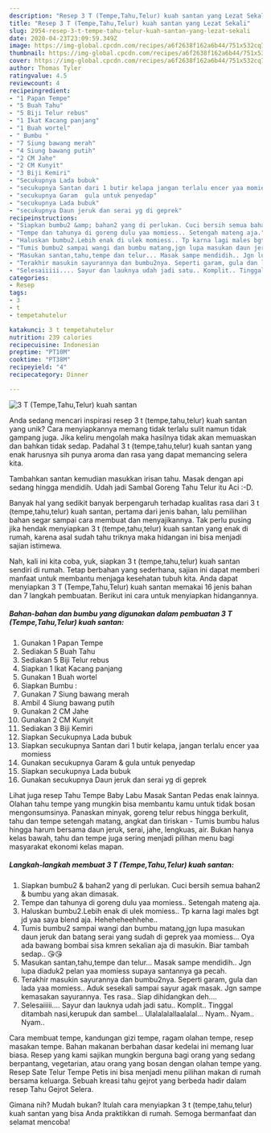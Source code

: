 ```yaml
---
description: "Resep 3 T (Tempe,Tahu,Telur) kuah santan yang Lezat Sekali"
title: "Resep 3 T (Tempe,Tahu,Telur) kuah santan yang Lezat Sekali"
slug: 2954-resep-3-t-tempe-tahu-telur-kuah-santan-yang-lezat-sekali
date: 2020-04-23T23:09:59.349Z
image: https://img-global.cpcdn.com/recipes/a6f2638f162a6b44/751x532cq70/3-t-tempetahutelur-kuah-santan-foto-resep-utama.jpg
thumbnail: https://img-global.cpcdn.com/recipes/a6f2638f162a6b44/751x532cq70/3-t-tempetahutelur-kuah-santan-foto-resep-utama.jpg
cover: https://img-global.cpcdn.com/recipes/a6f2638f162a6b44/751x532cq70/3-t-tempetahutelur-kuah-santan-foto-resep-utama.jpg
author: Thomas Tyler
ratingvalue: 4.5
reviewcount: 4
recipeingredient:
- "1 Papan Tempe"
- "5 Buah Tahu"
- "5 Biji Telur rebus"
- "1 Ikat Kacang panjang"
- "1 Buah wortel"
- " Bumbu "
- "7 Siung bawang merah"
- "4 Siung bawang putih"
- "2 CM Jahe"
- "2 CM Kunyit"
- "3 Biji Kemiri"
- "Secukupnya Lada bubuk"
- "secukupnya Santan dari 1 butir kelapa jangan terlalu encer yaa momiess"
- "secukupnya Garam  gula untuk penyedap"
- "secukupnya Lada bubuk"
- "secukupnya Daun jeruk dan serai yg di geprek"
recipeinstructions:
- "Siapkan bumbu2 &amp; bahan2 yang di perlukan. Cuci bersih semua bahan2 &amp; bumbu yang akan dimasak."
- "Tempe dan tahunya di goreng dulu yaa momiess.. Setengah mateng aja."
- "Haluskan bumbu2.Lebih enak di ulek momiess.. Tp karna lagi males bgt jd yaa saya blend aja. Heheheheehhehe.."
- "Tumis bumbu2 sampai wangi dan bumbu matang,jgn lupa masukan daun jeruk dan batang serai yang sudah di geprek yaa momiess... Oya ada bawang bombai sisa kmren sekalian aja di masukin. Biar tambah sedap.. 😘😘"
- "Masukan santan,tahu,tempe dan telur... Masak sampe mendidih.. Jgn lupa diaduk2 pelan yaa momiess supaya santannya ga pecah."
- "Terakhir masukin sayurannya dan bumbu2nya. Seperti garam, gula dan lada yaa momiess.. Aduk sesekali sampai sayur agak masak. Jgn sampe kemasakan sayurannya. Tes rasa.. Siap dihidangkan deh...."
- "Selesaiiiii.... Sayur dan lauknya udah jadi satu.. Komplit.. Tinggal ditambah nasi,kerupuk dan sambel... Ulalalalallaalalal... Nyam.. Nyam.. Nyam.."
categories:
- Resep
tags:
- 3
- t
- tempetahutelur

katakunci: 3 t tempetahutelur 
nutrition: 239 calories
recipecuisine: Indonesian
preptime: "PT10M"
cooktime: "PT38M"
recipeyield: "4"
recipecategory: Dinner

---
```



![3 T (Tempe,Tahu,Telur) kuah santan](https://img-global.cpcdn.com/recipes/a6f2638f162a6b44/751x532cq70/3-t-tempetahutelur-kuah-santan-foto-resep-utama.jpg)

Anda sedang mencari inspirasi resep 3 t (tempe,tahu,telur) kuah santan yang unik? Cara menyiapkannya memang tidak terlalu sulit namun tidak gampang juga. Jika keliru mengolah maka hasilnya tidak akan memuaskan dan bahkan tidak sedap. Padahal 3 t (tempe,tahu,telur) kuah santan yang enak harusnya sih punya aroma dan rasa yang dapat memancing selera kita.

Tambahkan santan kemudian masukkan irisan tahu. Masak dengan api sedang hingga mendidih. Udah jadi Sambal Goreng Tahu Telur itu Aci :-D.

Banyak hal yang sedikit banyak berpengaruh terhadap kualitas rasa dari 3 t (tempe,tahu,telur) kuah santan, pertama dari jenis bahan, lalu pemilihan bahan segar sampai cara membuat dan menyajikannya. Tak perlu pusing jika hendak menyiapkan 3 t (tempe,tahu,telur) kuah santan yang enak di rumah, karena asal sudah tahu triknya maka hidangan ini bisa menjadi sajian istimewa.


Nah, kali ini kita coba, yuk, siapkan 3 t (tempe,tahu,telur) kuah santan sendiri di rumah. Tetap berbahan yang sederhana, sajian ini dapat memberi manfaat untuk membantu menjaga kesehatan tubuh kita. Anda dapat menyiapkan 3 T (Tempe,Tahu,Telur) kuah santan memakai 16 jenis bahan dan 7 langkah pembuatan. Berikut ini cara untuk menyiapkan hidangannya.

<!--inarticleads1-->

##### Bahan-bahan dan bumbu yang digunakan dalam pembuatan 3 T (Tempe,Tahu,Telur) kuah santan:

1. Gunakan 1 Papan Tempe
1. Sediakan 5 Buah Tahu
1. Sediakan 5 Biji Telur rebus
1. Siapkan 1 Ikat Kacang panjang
1. Gunakan 1 Buah wortel
1. Siapkan  Bumbu :
1. Gunakan 7 Siung bawang merah
1. Ambil 4 Siung bawang putih
1. Gunakan 2 CM Jahe
1. Gunakan 2 CM Kunyit
1. Sediakan 3 Biji Kemiri
1. Siapkan Secukupnya Lada bubuk
1. Siapkan secukupnya Santan dari 1 butir kelapa, jangan terlalu encer yaa momiess
1. Gunakan secukupnya Garam &amp; gula untuk penyedap
1. Siapkan secukupnya Lada bubuk
1. Gunakan secukupnya Daun jeruk dan serai yg di geprek


Lihat juga resep Tahu Tempe Baby Labu Masak Santan Pedas enak lainnya. Olahan tahu tempe yang mungkin bisa membantu kamu untuk tidak bosan mengonsumsinya. Panaskan minyak, goreng telur rebus hingga berkulit, tahu dan tempe setengah matang, angkat dan tiriskan - Tumis bumbu halus hingga harum bersama daun jeruk, serai, jahe, lengkuas, air. Bukan hanya kelas bawah, tahu dan tempe juga sering menjadi pilihan menu bagi masyarakat ekonomi kelas mapan. 

<!--inarticleads2-->

##### Langkah-langkah membuat 3 T (Tempe,Tahu,Telur) kuah santan:

1. Siapkan bumbu2 &amp; bahan2 yang di perlukan. Cuci bersih semua bahan2 &amp; bumbu yang akan dimasak.
1. Tempe dan tahunya di goreng dulu yaa momiess.. Setengah mateng aja.
1. Haluskan bumbu2.Lebih enak di ulek momiess.. Tp karna lagi males bgt jd yaa saya blend aja. Heheheheehhehe..
1. Tumis bumbu2 sampai wangi dan bumbu matang,jgn lupa masukan daun jeruk dan batang serai yang sudah di geprek yaa momiess... Oya ada bawang bombai sisa kmren sekalian aja di masukin. Biar tambah sedap.. 😘😘
1. Masukan santan,tahu,tempe dan telur... Masak sampe mendidih.. Jgn lupa diaduk2 pelan yaa momiess supaya santannya ga pecah.
1. Terakhir masukin sayurannya dan bumbu2nya. Seperti garam, gula dan lada yaa momiess.. Aduk sesekali sampai sayur agak masak. Jgn sampe kemasakan sayurannya. Tes rasa.. Siap dihidangkan deh....
1. Selesaiiiii.... Sayur dan lauknya udah jadi satu.. Komplit.. Tinggal ditambah nasi,kerupuk dan sambel... Ulalalalallaalalal... Nyam.. Nyam.. Nyam..


Cara membuat tempe, kandungan gizi tempe, ragam olahan tempe, resep masakan tempe. Bahan makanan berbahan dasar kedelai ini memang luar biasa. Resep yang kami sajikan mungkin berguna bagi orang yang sedang berpantang, vegetarian, atau orang yang bosan dengan olahan tempe yang. Resep Sate Telur Tempe Petis ini bisa menjadi menu pilihan makan di rumah bersama keluarga. Sebuah kreasi tahu gejrot yang berbeda hadir dalam resep Tahu Gejrot Selera. 

Gimana nih? Mudah bukan? Itulah cara menyiapkan 3 t (tempe,tahu,telur) kuah santan yang bisa Anda praktikkan di rumah. Semoga bermanfaat dan selamat mencoba!
